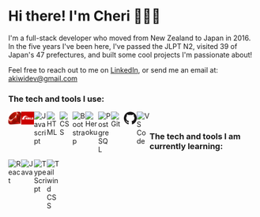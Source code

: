 # Hi there! I'm Cheri 👋👩‍💻

I'm a full-stack developer who moved from New Zealand to Japan in 2016. In the five years I've been here, I've passed the JLPT N2, visited 39 of Japan's 47 prefectures, and built some cool projects I'm passionate about! 

Feel free to reach out to me on [LinkedIn](www.linkedin.com/in/akiwidev "LinkedIn"), or send me an email at: akiwidev@gmail.com

### The tech and tools I use:
<img align="left" alt="Ruby" width="26px" src="https://raw.githubusercontent.com/github/explore/80688e429a7d4ef2fca1e82350fe8e3517d3494d/topics/ruby/ruby.png" />
<img align="left" alt="Ruby-on-Rails" width="26px" src="https://raw.githubusercontent.com/github/explore/80688e429a7d4ef2fca1e82350fe8e3517d3494d/topics/rails/rails.png" />
<img align="left" alt="Javascript" width="26px" src="https://cdn.icon-icons.com/icons2/2108/PNG/512/javascript_icon_130900.png" />
<img align="left" alt="HTML" width="26px" src="https://image.flaticon.com/icons/png/512/919/919827.png" />
<img align="left" alt="CSS" width="26px" src="https://image.flaticon.com/icons/png/512/919/919826.png" />
<img align="left" alt="Bootstrap" width="26px" src="https://d29fhpw069ctt2.cloudfront.net/icon/image/38839/preview.svg" />
<img align="left" alt="Heroku" width="26px" src="https://cdn.icon-icons.com/icons2/2108/PNG/512/heroku_icon_130912.png" />
<img align="left" alt="PostgreSQL" width="26px" src="https://cdn.iconscout.com/icon/free/png-256/postgresql-226047.png" />
<img align="left" alt="Git" width="26px" src="https://upload.wikimedia.org/wikipedia/commons/thumb/3/3f/Git_icon.svg/1024px-Git_icon.svg.png" />
<img align="left" alt="GitHub" width="26px" src="https://raw.githubusercontent.com/github/explore/78df643247d429f6cc873026c0622819ad797942/topics/github/github.png" />
<img align="left" alt="VS Code" width="26px" src="https://cdn.icon-icons.com/icons2/2107/PNG/512/file_type_vscode_icon_130084.png"/>
<br/>

### The tech and tools I am currently learning:
<img align="left" alt="React" width="26px" src="https://cdn.iconscout.com/icon/free/png-256/react-1-282599.png" />
<img align="left" alt="Java" width="26px" src="https://image.flaticon.com/icons/png/512/226/226777.png" />
<img align="left" alt="TypeScript" width="26px" src="https://cdn.icon-icons.com/icons2/2107/PNG/512/file_type_typescript_official_icon_130107.png" />
<img align="left" alt="Tailwind CSS" width="26px" src="https://cdn.icon-icons.com/icons2/2699/PNG/512/tailwindcss_logo_icon_167923.png" />
<br/>

